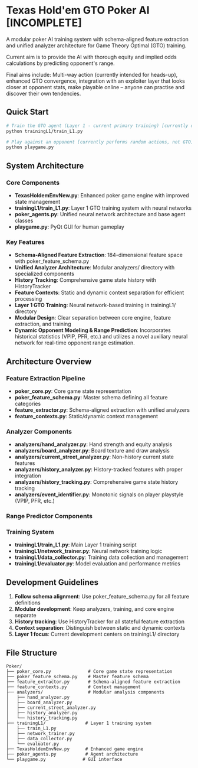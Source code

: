# Texas Hold'em GTO Poker AI [INCOMPLETE]

A modular poker AI training system with schema-aligned feature extraction and unified analyzer architecture for Game Theory Optimal (GTO) training.

Current aim is to provide the AI with thorough equity and implied odds calculations by predicting opponent's range. 

Final aims include: Multi-way action (currently intended for heads-up), enhanced GTO convergence, integration with an exploiter layer that looks closer at opponent stats, make playable online – anyone can practise and discover their own tendencies.

## Quick Start

```bash
# Train the GTO agent (Layer 1 - current primary training) [currently debugging]
python trainingL1/train_L1.py

# Play against an opponent [currently performs random actions, not GTO]
python playgame.py
```

## System Architecture

### Core Components

- **TexasHoldemEnvNew.py**: Enhanced poker game engine with improved state management
- **trainingL1/train_L1.py**: Layer 1 GTO training system with neural networks
- **poker_agents.py**: Unified neural network architecture and base agent classes
- **playgame.py**: PyQt GUI for human gameplay

### Key Features

- **Schema-Aligned Feature Extraction**: 184-dimensional feature space with poker_feature_schema.py
- **Unified Analyzer Architecture**: Modular analyzers/ directory with specialized components
- **History Tracking**: Comprehensive game state history with HistoryTracker
- **Feature Contexts**: Static and dynamic context separation for efficient processing
- **Layer 1 GTO Training**: Neural network-based training in trainingL1/ directory
- **Modular Design**: Clear separation between core engine, feature extraction, and training
- **Dynamic Opponent Modeling & Range Prediction**: Incorporates historical statistics (VPIP, PFR, etc.) and utilizes a novel auxiliary neural network for real-time opponent range estimation.

## Architecture Overview

### Feature Extraction Pipeline
- **poker_core.py**: Core game state representation
- **poker_feature_schema.py**: Master schema defining all feature categories  
- **feature_extractor.py**: Schema-aligned extraction with unified analyzers
- **feature_contexts.py**: Static/dynamic context management

### Analyzer Components
- **analyzers/hand_analyzer.py**: Hand strength and equity analysis
- **analyzers/board_analyzer.py**: Board texture and draw analysis
- **analyzers/current_street_analyzer.py**: Non-history current state features
- **analyzers/history_analyzer.py**: History-tracked features with proper integration
- **analyzers/history_tracking.py**: Comprehensive game state history tracking
- **analyzers/event_identifier.py**: Monotonic signals on player playstyle (VPIP, PFR, etc.)

### Range Predictor Components

### Training System
- **trainingL1/train_L1.py**: Main Layer 1 training script
- **trainingL1/network_trainer.py**: Neural network training logic
- **trainingL1/data_collector.py**: Training data collection and management
- **trainingL1/evaluator.py**: Model evaluation and performance metrics

## Development Guidelines

1. **Follow schema alignment**: Use poker_feature_schema.py for all feature definitions
2. **Modular development**: Keep analyzers, training, and core engine separate
3. **History tracking**: Use HistoryTracker for all stateful feature extraction
4. **Context separation**: Distinguish between static and dynamic contexts
5. **Layer 1 focus**: Current development centers on trainingL1/ directory

## File Structure

```
Poker/
├── poker_core.py              # Core game state representation
├── poker_feature_schema.py    # Master feature schema
├── feature_extractor.py       # Schema-aligned feature extraction
├── feature_contexts.py        # Context management
├── analyzers/                 # Modular analysis components
│   ├── hand_analyzer.py
│   ├── board_analyzer.py  
│   ├── current_street_analyzer.py
│   ├── history_analyzer.py
│   └── history_tracking.py
├── trainingL1/               # Layer 1 training system
│   ├── train_L1.py
│   ├── network_trainer.py
│   ├── data_collector.py
│   └── evaluator.py
├── TexasHoldemEnvNew.py      # Enhanced game engine
├── poker_agents.py           # Agent architecture
└── playgame.py              # GUI interface
```